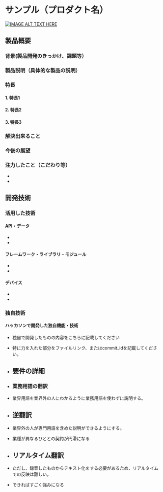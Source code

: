 # サンプル（プロダクト名）

[![IMAGE ALT TEXT HERE](https://jphacks.com/wp-content/uploads/2024/07/JPHACKS2024_ogp.jpg)](https://www.youtube.com/watch?v=DZXUkEj-CSI)

## 製品概要
### 背景(製品開発のきっかけ、課題等）
### 製品説明（具体的な製品の説明）
### 特長
#### 1. 特長1
#### 2. 特長2
#### 3. 特長3

### 解決出来ること
### 今後の展望
### 注力したこと（こだわり等）
* 
* 

## 開発技術
### 活用した技術
#### API・データ
* 
* 

#### フレームワーク・ライブラリ・モジュール
* 
* 

#### デバイス
* 
* 

### 独自技術
#### ハッカソンで開発した独自機能・技術
* 独自で開発したものの内容をこちらに記載してください
* 特に力を入れた部分をファイルリンク、またはcommit_idを記載してください。

* ## 要件の詳細
* ### 業務用語の翻訳
*  業界用語を業界外の人にわかるように業務用語を使わずに説明する。
* ## 逆翻訳
*  業界外の人が専門用語を含めた説明ができるようにする。
*  業種が異なるひととの契約が円滑になる
* ## リアルタイム翻訳
*  ただし、録音したものからテキスト化をする必要があるため、リアルタイムでの反映は難しい。
*  できればすごく強みになる
